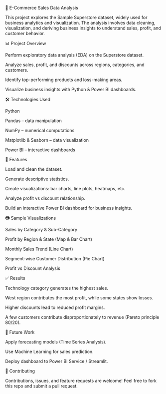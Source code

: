 🛒 E-Commerce Sales Data Analysis

This project explores the Sample Superstore dataset, widely used for business analytics and visualization.
The analysis involves data cleaning, visualization, and deriving business insights to understand sales, profit, and customer behavior.

📊 Project Overview

Perform exploratory data analysis (EDA) on the Superstore dataset.

Analyze sales, profit, and discounts across regions, categories, and customers.

Identify top-performing products and loss-making areas.

Visualize business insights with Python & Power BI dashboards.

🛠 Technologies Used

Python

Pandas – data manipulation

NumPy – numerical computations

Matplotlib & Seaborn – data visualization

Power BI – interactive dashboards

🚀 Features

Load and clean the dataset.

Generate descriptive statistics.

Create visualizations: bar charts, line plots, heatmaps, etc.

Analyze profit vs discount relationship.

Build an interactive Power BI dashboard for business insights.

📷 Sample Visualizations

Sales by Category & Sub-Category

Profit by Region & State (Map & Bar Chart)

Monthly Sales Trend (Line Chart)

Segment-wise Customer Distribution (Pie Chart)

Profit vs Discount Analysis

✅ Results

Technology category generates the highest sales.

West region contributes the most profit, while some states show losses.

Higher discounts lead to reduced profit margins.

A few customers contribute disproportionately to revenue (Pareto principle 80/20).

📌 Future Work

Apply forecasting models (Time Series Analysis).

Use Machine Learning for sales prediction.

Deploy dashboard to Power BI Service / Streamlit.

🤝 Contributing

Contributions, issues, and feature requests are welcome!
Feel free to fork this repo and submit a pull request.
